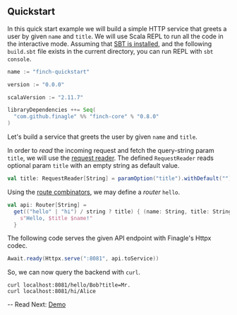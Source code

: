 ## Quickstart

In this quick start example we will build a simple HTTP service that greets a user by given `name` and `title`. We will
use Scala REPL to run all the code in the interactive mode. Assuming that [SBT is installed][1], and the following
`build.sbt` file exists in the current directory, you can run REPL with `sbt console`.

```scala
name := "finch-quickstart"

version := "0.0.0"

scalaVersion := "2.11.7"

libraryDependencies ++= Seq(
  "com.github.finagle" %% "finch-core" % "0.8.0"
)
```

Let's build a service that greets the user by given `name` and `title`.

In order to _read_ the incoming request and fetch the query-string param `title`, we will use the
[request reader](request.md). The defined `RequestReader` reads optional param `title` with an empty string as default
value.

```scala
val title: RequestReader[String] = paramOption("title").withDefault("")
```

Using the [route combinators](route.md), we may define a _router_ `hello`.

```scala
val api: Router[String] =
  get(("hello" | "hi") / string ? title) { (name: String, title: String) =>
    s"Hello, $title $name!"
  }
```

The following code serves the given API endpoint with Finagle's Httpx codec.

```scala
Await.ready(Httpx.serve(":8081", api.toService))
```

So, we can now query the backend with `curl`.

```
curl localhost:8081/hello/Bob?title=Mr.
curl localhost:8081/hi/Alice
```

--
Read Next: [Demo](demo.md)

[1]: http://www.scala-sbt.org/0.13/tutorial/Setup.html
